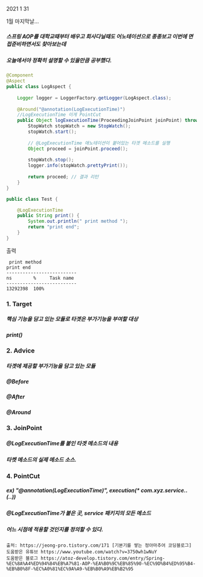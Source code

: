 2021 1 31

1월 마지막날...

##### 스프링 AOP를 대학교때부터 배우고 회사다닐때도 어노테이션으로 종종보고 이번에 면접준비하면서도 찾아보는데
##### 오늘에서야 정확히 설명할 수 있을만큼 공부했다.

```java
@Component
@Aspect
public class LogAspect {
    
    Logger logger = LoggerFactory.getLogger(LogAspect.class);
    
    @Around("@annotation(LogExecutionTime)")
    //LogExecutionTime 이게 PointCut 
    public Object logExecutionTime(ProceedingJoinPoint joinPoint) throws Throwable {
        StopWatch stopWatch = new StopWatch();
        stopWatch.start();
        
        // @LogExecutionTime 애노테이션이 붙어있는 타겟 메소드를 실행
        Object proceed = joinPoint.proceed();
        
        stopWatch.stop();
        logger.info(stopWatch.prettyPrint());
        
        return proceed; // 결과 리턴
    }
}

public class Test {

    @LogExecutionTime
    public String print() {
        System.out.println(" print method ");
        return "print end";
    }
}

```
출력
```
 print method
print end
--------------------------
ns        %     Task name
--------------------------
13292398  100%
```

### 1. Target
##### 핵심 기능을 담고 있는 모듈로 타겟은 부가기능을 부여할 대상
##### print()

### 2. Advice
##### 타겟에 제공할 부가기능을 담고 있는 모듈
##### @Before
##### @After
##### @Around

### 3. JoinPoint
##### @LogExecutionTime를 붙인 타겟 메소드의 내용
##### 타켓 메소드의 실제 메소드 소스.

### 4. PointCut
##### ex) "@annotation(LogExecutionTime)", execution(* com.xyz.service.*.*(..))
##### @LogExecutionTime가 붙은 곳, service 패키지의 모든 메소드
##### 어느 시점에 적용할 것인지를 정의할 수 있다.

```
출처: https://jeong-pro.tistory.com/171 [기본기를 쌓는 정아마추어 코딩블로그]
도움받은 유튜브 https://www.youtube.com/watch?v=3750wh1wNuY
도움받은 블로그 https://atoz-develop.tistory.com/entry/Spring-%EC%8A%A4%ED%94%84%EB%A7%81-AOP-%EA%B0%9C%EB%85%90-%EC%9D%B4%ED%95%B4-%EB%B0%8F-%EC%A0%81%EC%9A%A9-%EB%B0%A9%EB%B2%95
```
